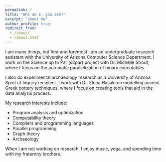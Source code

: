 ```yaml
---
permalink: /
title: "Who am I, you ask?"
excerpt: "about me"
author_profile: true
redirect_from: 
  - /about/
  - /about.html
---
```

I am many things, but first and foremost I am an undergraduate research assistant with the University of Arizona Computer Science Department.
I work on the Science up to Par (s2par) project with Dr. Michelle Strout,
where I focus on the automatic parallelization of binary executables.

I also do experimental archaeology research as a University of Arizona Spirit of Inquiry recipient.
I work with Dr. Elena Hasaki on modelling ancient Greek pottery techniques,
where I focus on creating tools that aid in the data analysis process.


My research interests include:
* Program analysis and optimization
* Computability theory
* Compilers and programming languages
* Parallel programming
* Graph theory
* Archaeology

When I am not working on research, I enjoy music, yoga, and spending time with my fraternity brothers.


